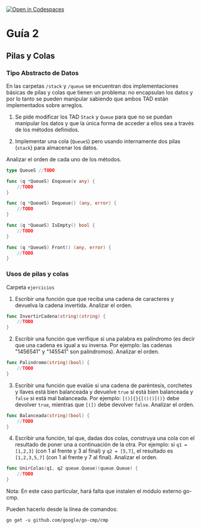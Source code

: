 [![Open in Codespaces](https://classroom.github.com/assets/launch-codespace-f4981d0f882b2a3f0472912d15f9806d57e124e0fc890972558857b51b24a6f9.svg)](https://classroom.github.com/open-in-codespaces?assignment_repo_id=10663501)
# Guía 2

## Pilas y Colas

### Tipo Abstracto de Datos

En las carpetas `/stack` y `/queue` se encuentran dos implementaciones básicas de pilas y colas que tienen un problema: no encapsulan los datos y por lo tanto se pueden manipular sabiendo que ambos TAD están implementados sobre arreglos.

1. Se pide modificar los TAD `Stack` y `Queue` para que no se puedan manipular los datos y que la única forma de acceder a ellos sea a través de los métodos definidos.

2. Implementar una cola (`QueueS`) pero usando internamente dos pilas (`stack`) para almacenar los datos.

Analizar el orden de cada uno de los métodos.

```go
type QueueS //TODO

func (q *QueueS) Enqueue(v any) {
    //TODO
}

func (q *QueueS) Dequeue() (any, error) {
    //TODO
}

func (q *QueueS) IsEmpty() bool {
    //TODO
}

func (q *QueueS) Front() (any, error) {
    //TODO
}

```

### Usos de pilas y colas
Carpeta `ejercicios`

1. Escribir una función que que reciba una cadena de caracteres y devuelva la cadena invertida. Analizar el orden.

```go
func InvertirCadena(string)(string) {
    //TODO
}
```

2. Escribir una función que verifique si una palabra es palíndromo (es decir que una cadena es igual a su inversa. Por ejemplo: las cadenas "1456541" y "145541" son palíndromos). Analizar el orden.

```go
func Palindromo(string)(bool) {
    //TODO
}
```

3. Escribir una función que evalúe si una cadena de paréntesis, corchetes y llaves está bien balanceada y devuelve `true` si está bien balanceada y `false` si está mal balanceada. Por ejemplo: `[()]{}{[()()]()}` debe devolver `true`, mientras que `[(])` debe devolver `false`. Analizar el orden.

```go
func Balanceada(string)(bool) {
    //TODO
}
```

4. Escribir una función, tal que, dadas dos colas, construya una cola con el resultado de poner una a continuación de la otra. Por ejemplo: si `q1 = [1,2,3]` (con 1 al frente y 3 al final) y `q2 = [5,7]`, el resultado es `[1,2,3,5,7]` (con 1 al frente y 7 al final). Analizar el orden.

```go
func UnirColas(q1, q2 queue.Queue)(queue.Queue) {
    //TODO
}
```

Nota: En este caso particular, hará falta que instalen el módulo externo go-cmp.

Pueden hacerlo desde la línea de comandos:

```shell
go get -u github.com/google/go-cmp/cmp
```
